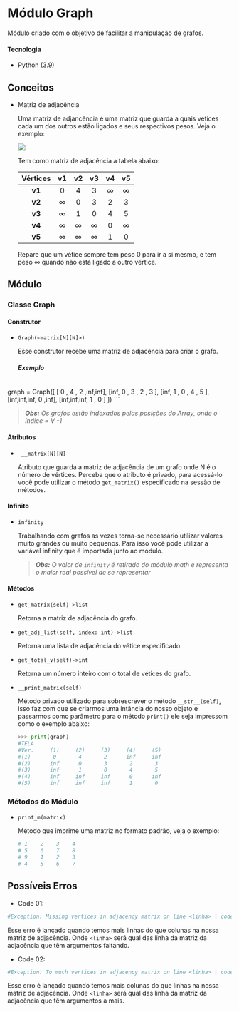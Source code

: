 # Módulo Graph

Módulo criado com o objetivo de facilitar a manipulação de grafos.

#### Tecnologia

- Python (3.9)

  

## Conceitos

- Matriz de adjacência

  Uma matriz de adjancência é uma matriz que guarda a quais vétices cada um dos outros estão ligados e seus respectivos pesos. Veja o exemplo:

  ![](https://github.com/LucasSargeir/Algoritmos-em-Grafos/blob/master/images/exemplo6.png)

  Tem como matriz de adjacência a tabela abaixo:
  
  | Vértices |  v1  |  v2  |  v3  |  v4  |  v5  |
  | :------: | :--: | :--: | :--: | :--: | :--: |
  |  **v1**  |  0   |  4   |  3   |  ∞   |  ∞   |
  |  **v2**  |  ∞   |  0   |  3   |  2   |  3   |
  |  **v3**  |  ∞   |  1   |  0   |  4   |  5   |
  |  **v4**  |  ∞   |  ∞   |  ∞   |  0   |  ∞   |
  |  **v5**  |  ∞   |  ∞   |  ∞   |  1   |  0   |
  
  Repare que um vétice sempre tem peso 0 para ir a si mesmo, e tem peso ∞ quando não está ligado a outro vértice.
  
  
## Módulo



### Classe Graph

#### Construtor

- `Graph(<matrix[N][N]>)`

  Esse construtor recebe uma matriz de adjacência para criar o grafo.

  ##### Exemplo

	```python
graph = Graph([ [ 0 , 4 , 2 ,inf,inf],
		[inf, 0 , 3 , 2 , 3 ],
		[inf, 1 , 0 , 4 , 5 ],
		[inf,inf,inf, 0 ,inf],
		[inf,inf,inf, 1 , 0 ] ])
	```

  > _**Obs:** Os grafos estão indexados pelas posições do Array, onde o índice = V -1_



#### Atributos

- `	__matrix[N][N]`

  Atributo que guarda a matriz de adjacência de um grafo onde N é o número de vértices. Perceba que o atributo é privado, para acessá-lo você pode utilizar o método `get_matrix()` especificado na sessão de métodos.



#### Infinito

- `infinity`

  Trabalhando com grafos as vezes torna-se necessário utilizar valores muito grandes ou muito pequenos. Para isso você pode utilizar a variável infinity que é importada junto ao módulo.

  > _**Obs:** O valor de `infinity` é retirado do módulo math e representa o maior real possível de se representar_



#### Métodos

- `get_matrix(self)->list`

  Retorna a matriz de adjacência do grafo.
  
  
  
- `get_adj_list(self, index: int)->list`

  Retorna uma lista de adjacência do vétice especificado.

  

- `get_total_v(self)->int`

  Retorna um número inteiro com o total de vétices do grafo.

  

- `__print_matrix(self)`

  Método privado utilizado para sobrescrever o método `__str__(self)`, isso faz com que se criarmos uma intância do nosso objeto e passarmos como parâmetro para o método `print()`  ele seja impressom como o exemplo abaixo:

  ```python
  >>> print(graph)
  #TELA
  #Ver.     (1)     (2)     (3)     (4)     (5)	
  #(1)       0       4       2      inf     inf	
  #(2)      inf      0       3       2       3	
  #(3)      inf      1       0       4       5	
  #(4)      inf     inf     inf      0      inf	
  #(5)      inf     inf     inf      1       0	
  ```




### Métodos do Módulo

- `print_m(matrix)`

  Método que imprime uma matriz no formato padrão, veja o exemplo:

  ```python
  # 1    2    3    4
  # 5    6    7    8
  # 9    1    2    3
  # 4    5    6    7
  ```

  



## Possíveis Erros

- Code 01:

```python
#Exception: Missing vertices in adjacency matrix on line <linha> | code 01  
```

Esse erro é lançado quando temos mais linhas do que colunas na nossa matriz de adjacência. Onde `<linha>` será qual das linha da matriz da adjacência que têm argumentos faltando.

- Code 02:

```python
#Exception: To much vertices in adjacency matrix on line <linha> | code 02
```

Esse erro é lançado quando temos mais colunas do que linhas na nossa matriz de adjacência. Onde `<linha>` será qual das linha da matriz da adjacência que têm argumentos a mais.
